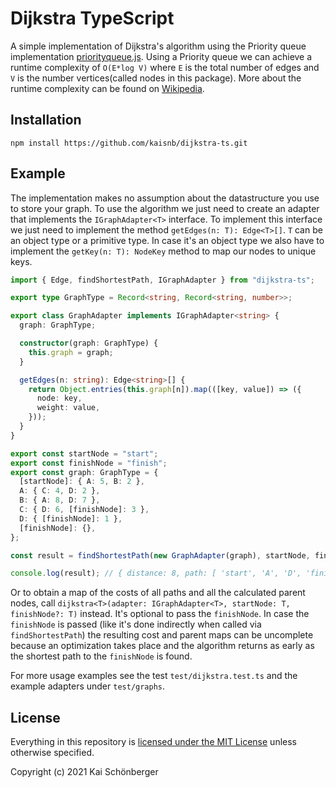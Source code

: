 # Dijkstra TypeScript

A simple implementation of Dijkstra's algorithm using the Priority queue implementation [priorityqueue.js](https://github.com/janogonzalez/priorityqueuejs). Using a Priority queue we can achieve a runtime complexity of `O(E*log V)` where `E` is the total number of edges and `V` is the number vertices(called nodes in this package). More about the runtime complexity can be found on [Wikipedia](https://en.wikipedia.org/wiki/Dijkstra%27s_algorithm#Running_time).

## Installation

```
npm install https://github.com/kaisnb/dijkstra-ts.git
```

## Example

The implementation makes no assumption about the datastructure you use to store your graph. To use the algorithm we just need to create an adapter that implements the `IGraphAdapter<T>` interface. To implement this interface we just need to implement the method `getEdges(n: T): Edge<T>[]`. `T` can be an object type or a primitive type. In case it's an object type we also have to implement the `getKey(n: T): NodeKey` method to map our nodes to unique keys.

```typescript
import { Edge, findShortestPath, IGraphAdapter } from "dijkstra-ts";

export type GraphType = Record<string, Record<string, number>>;

export class GraphAdapter implements IGraphAdapter<string> {
  graph: GraphType;

  constructor(graph: GraphType) {
    this.graph = graph;
  }

  getEdges(n: string): Edge<string>[] {
    return Object.entries(this.graph[n]).map(([key, value]) => ({
      node: key,
      weight: value,
    }));
  }
}

export const startNode = "start";
export const finishNode = "finish";
export const graph: GraphType = {
  [startNode]: { A: 5, B: 2 },
  A: { C: 4, D: 2 },
  B: { A: 8, D: 7 },
  C: { D: 6, [finishNode]: 3 },
  D: { [finishNode]: 1 },
  [finishNode]: {},
};

const result = findShortestPath(new GraphAdapter(graph), startNode, finishNode);

console.log(result); // { distance: 8, path: [ 'start', 'A', 'D', 'finish' ] }
```

Or to obtain a map of the costs of all paths and all the calculated parent nodes, call `dijkstra<T>(adapter: IGraphAdapter<T>, startNode: T, finishNode?: T)` instead. It's optional to pass the `finishNode`. In case the `finishNode` is passed (like it's done indirectly when called via `findShortestPath`) the resulting cost and parent maps can be uncomplete because an optimization takes place and the algorithm returns as early as the shortest path to the `finishNode` is found.

For more usage examples see the test `test/dijkstra.test.ts` and the example adapters under `test/graphs`.

## License

Everything in this repository is [licensed under the MIT License](https://github.com/kaisnb/dijkstra-ts/blob/master/license) unless otherwise specified.

Copyright (c) 2021 Kai Schönberger
